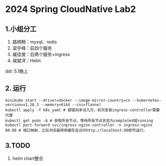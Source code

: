 # 2024 Spring CloudNative Lab2

## 1.小组分工

1. 路明畅：mysql、redis
2. 梁宇峰：前四个服务
3. 臧佳俊：后两个服务+ingress
4. 侯斌洋：Helm

ddl: 5.1晚上

## 2. 运行
```shell
minikube start --driver=docker --image-mirror-country=cn --kubernetes-version=v1.28.3 --memory=6144 --cni=flannel
kubectl apply -f k8s_yaml # 报错则多试几次，初次安装ingress-controller需要代理
kubectl get pods -A # 获取所有节点，等待所有节点状态为completed或running
kubectl port-forward svc/ingress-nginx-controller -n ingress-nginx 80:80 # 端口映射，之后浏览器停用缓存且访问http://localhost:80即可运行。

```

## 3.TODO

1. helm chart整合